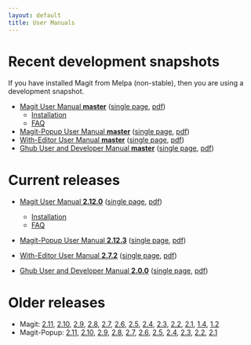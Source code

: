 ```yaml
---
layout: default
title: User Manuals
---
```


# Recent development snapshots

If you have installed Magit from Melpa (non-stable), then you are
using a development snapshot.

- [Magit User Manual **master**](/manual/magit)
  ([single page](/manual/magit.html),
  [pdf](/manual/magit.pdf))
  - [Installation](/manual/magit/Installation.html)
  - [FAQ](/manual/magit/FAQ.html)
- [Magit-Popup User Manual **master**](/manual/magit-popup)
  ([single page](/manual/magit-popup.html),
  [pdf](/manual/magit-popup.pdf))
- [With-Editor User Manual **master**](/manual/with-editor)
  ([single page](/manual/with-editor.html),
  [pdf](/manual/with-editor.pdf))
- [Ghub User and Developer Manual **master**](/manual/ghub)
  ([single page](/manual/ghub.html),
  [pdf](/manual/ghub.pdf))

# Current releases

- [Magit User Manual **2.12.0**](/manual/2.12.0/magit)
  ([single page](/manual/2.12.0/magit.html),
  [pdf](/manual/2.12.0/magit.pdf))
  - [Installation](/manual/2.12.0/magit/Installation.html)
  - [FAQ](/manual/2.12.0/magit/FAQ.html)

- [Magit-Popup User Manual **2.12.3**](/manual/2.12.3/magit-popup)
  ([single page](/manual/2.12.3/magit-popup.html),
  [pdf](/manual/2.12.3/magit-popup.pdf))

- [With-Editor User Manual **2.7.2**](/manual/2.7.2/with-editor)
  ([single page](/manual/2.7.2/with-editor.html),
  [pdf](/manual/2.7.2/with-editor.pdf))

- [Ghub User and Developer Manual **2.0.0**](/manual/2.0.0/ghub)
  ([single page](/manual/2.0.0/ghub.html),
  [pdf](/manual/2.0.0/ghub.pdf))

# Older releases

- Magit:
  [2.11](/manual/2.10/magit.pdf),
  [2.10](/manual/2.10/magit.pdf),
  [2.9](/manual/2.9/magit.pdf),
  [2.8](/manual/2.8/magit.pdf),
  [2.7](/manual/2.7/magit.pdf),
  [2.6](/manual/2.6/magit.pdf),
  [2.5](/manual/2.5/magit.pdf),
  [2.4](/manual/2.4/magit.pdf),
  [2.3](/manual/2.3/magit.pdf),
  [2.2](/manual/2.2/magit.pdf),
  [2.1](/manual/2.1/magit.pdf),
  [1.4](/manual/1.4/magit.pdf),
  [1.2](/manual/1.2/magit.pdf)
- Magit-Popup:
  [2.11](/manual/2.11/magit-popup.pdf),
  [2.10](/manual/2.10/magit-popup.pdf),
  [2.9](/manual/2.9/magit-popup.pdf),
  [2.8](/manual/2.8/magit-popup.pdf),
  [2.7](/manual/2.7/magit-popup.pdf),
  [2.6](/manual/2.6/magit-popup.pdf),
  [2.5](/manual/2.5/magit-popup.pdf),
  [2.4](/manual/2.4/magit-popup.pdf),
  [2.3](/manual/2.3/magit-popup.pdf),
  [2.2](/manual/2.2/magit-popup.pdf),
  [2.1](/manual/2.1/magit-popup.pdf)
